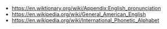 - https://en.wiktionary.org/wiki/Appendix:English_pronunciation
- https://en.wikipedia.org/wiki/General_American_English
- https://en.wikipedia.org/wiki/International_Phonetic_Alphabet
